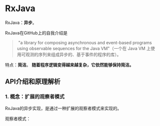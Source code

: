 # RxJava

RxJava：**异步**。

RxJava在GitHub上的自我介绍是  

>  "a library for composing asynchronous and event-based programs using observable sequences for the Java VM"（一个在 Java VM 上使用可观测的序列来组成异步的、基于事件的程序的库）。
>

特点：**简洁**。    **随着程序逻辑变得越来越复杂，它依然能够保持简洁。**

## API介绍和原理解析

### 1. 概念：扩展的观察者模式

RxJava的异步实现，是通过一种扩展的观察者模式来实现的。

 观察者模式：




